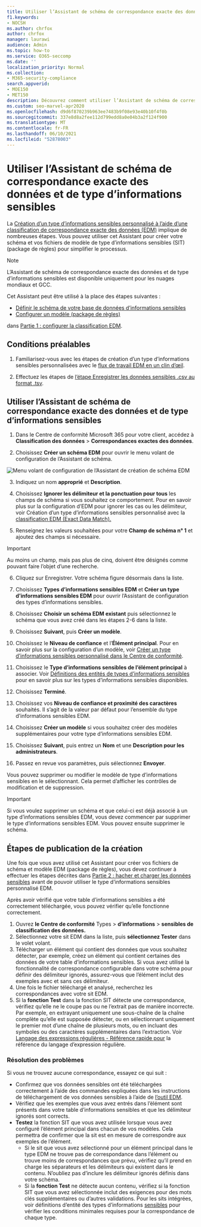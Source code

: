 ```yaml
---
title: Utiliser l’Assistant de schéma de correspondance exacte des données et de type d’informations sensibles
f1.keywords:
- NOCSH
ms.author: chrfox
author: chrfox
manager: laurawi
audience: Admin
ms.topic: how-to
ms.service: O365-seccomp
ms.date: ''
localization_priority: Normal
ms.collection:
- M365-security-compliance
search.appverid:
- MOE150
- MET150
description: Découvrez comment utiliser l’Assistant de schéma de correspondance exacte des données et de type d’informations sensibles.
ms.custom: seo-marvel-apr2020
ms.openlocfilehash: d9d6f870239b963ee7483b9f08e93e40b10f4f0b
ms.sourcegitcommit: 337e8d8a2fee112d799edd8a0e04b3a2f124f900
ms.translationtype: MT
ms.contentlocale: fr-FR
ms.lasthandoff: 06/10/2021
ms.locfileid: "52878003"
---
```

# <a name="use-the-exact-data-match-schema-and-sensitive-information-type-wizard"></a>Utiliser l’Assistant de schéma de correspondance exacte des données et de type d’informations sensibles

La [Création d’un type d’informations sensibles personnalisé à l’aide d’une classification de correspondance exacte des données (EDM)](create-custom-sensitive-information-types-with-exact-data-match-based-classification.md) implique de nombreuses étapes.  Vous pouvez utiliser cet Assistant pour créer votre schéma et vos fichiers de modèle de type d’informations sensibles (SIT) (package de règles) pour simplifier le processus.

> [!NOTE]
> L’Assistant de schéma de correspondance exacte des données et de type d’informations sensibles est disponible uniquement pour les nuages mondiaux et GCC.

Cet Assistant peut être utilisé à la place des étapes suivantes :

- [Définir le schéma de votre base de données d’informations sensibles](create-custom-sensitive-information-types-with-exact-data-match-based-classification.md#define-the-schema-for-your-database-of-sensitive-information)
- [Configurer un modèle (package de règles)](create-custom-sensitive-information-types-with-exact-data-match-based-classification.md#set-up-a-rule-package)

dans [Partie 1 : configurer la classification EDM](create-custom-sensitive-information-types-with-exact-data-match-based-classification.md#part-1-set-up-edm-based-classification).

## <a name="pre-requisites"></a>Conditions préalables

1. Familiarisez-vous avec les étapes de création d’un type d’informations sensibles personnalisées avec le [flux de travail EDM en un clin d’œil](create-custom-sensitive-information-types-with-exact-data-match-based-classification.md#the-work-flow-at-a-glance).

2. Effectuez les étapes de [l’étape Enregistrer les données sensibles .csv au format .tsv](create-custom-sensitive-information-types-with-exact-data-match-based-classification.md#save-sensitive-data-in-csv-or-tsv-format).

## <a name="use-the-exact-data-match-schema-and-sensitive-information-type-pattern-wizard"></a>Utiliser l’Assistant de schéma de correspondance exacte des données et de type d’informations sensibles

1. Dans le Centre de conformité Microsoft 365 pour votre client, accédez à **Classification des données** > **Correspondances exactes des données**.

2. Choisissez **Créer un schéma EDM** pour ouvrir le menu volant de configuration de l’Assistant de schéma.

![Menu volant de configuration de l’Assistant de création de schéma EDM](../media/edm-schema-wizard-1.png)

3. Indiquez un nom **approprié** et **Description**.

4. Choisissez **Ignorer les délimiteur et la ponctuation pour tous** les champs de schéma si vous souhaitez ce comportement. Pour en savoir plus sur la configuration d’EDM pour ignorer les cas ou les délimiteur, voir Création d’un type d’informations sensibles personnalisé avec la [classification EDM (Exact Data Match).](create-custom-sensitive-information-types-with-exact-data-match-based-classification.md)

5. Renseignez les valeurs souhaitées pour votre **Champ de schéma n° 1** et ajoutez des champs si nécessaire. 

> [!IMPORTANT]
> Au moins un champ, mais pas plus de cinq, doivent être désignés comme pouvant faire l’objet d’une recherche.

6. Cliquez sur Enregistrer. Votre schéma figure désormais dans la liste.

7. Choisissez **Types d’informations sensibles EDM** et **Créer un type d’informations sensibles EDM** pour ouvrir l’Assistant de configuration des types d’informations sensibles.

8. Choisissez **Choisir un schéma EDM existant** puis sélectionnez le schéma que vous avez créé dans les étapes 2-6 dans la liste.

9. Choisissez **Suivant**, puis **Créer un modèle**.

10. Choisissez le **Niveau de confiance** et l’**Élément principal**.  Pour en savoir plus sur la configuration d’un modèle, voir [Créer un type d’informations sensibles personnalisé dans le Centre de conformité](create-a-custom-sensitive-information-type.md).

11.  Choisissez le **Type d’informations sensibles de l’élément principal** à associer. Voir [Définitions des entités de types d’informations sensibles](sensitive-information-type-entity-definitions.md) pour en savoir plus sur les types d’informations sensibles disponibles.

12. Choisissez **Terminé**.

13. Choisissez vos **Niveau de confiance et proximité des caractères** souhaités.  Il s’agit de la valeur par défaut pour l’ensemble du type d’informations sensibles EDM.

13. Choisissez **Créer un modèle** si vous souhaitez créer des modèles supplémentaires pour votre type d’informations sensibles EDM.

14. Choisissez **Suivant**, puis entrez un **Nom** et une **Description pour les administrateurs**.

15. Passez en revue vos paramètres, puis sélectionnez **Envoyer**.

Vous pouvez supprimer ou modifier le modèle de type d’informations sensibles en le sélectionnant. Cela permet d’afficher les contrôles de modification et de suppression.

> [!IMPORTANT]
> Si vous voulez supprimer un schéma et que celui-ci est déjà associé à un type d’informations sensibles EDM, vous devez commencer par supprimer le type d’informations sensibles EDM. Vous pouvez ensuite supprimer le schéma.

## <a name="post-creation-steps"></a>Étapes de publication de la création

Une fois que vous avez utilisé cet Assistant pour créer vos fichiers de schéma et modèle EDM (package de règles), vous devez continuer à effectuer les étapes décrites dans [Partie 2 : hacher et charger les données sensibles](create-custom-sensitive-information-types-with-exact-data-match-based-classification.md#part-2-hash-and-upload-the-sensitive-data) avant de pouvoir utiliser le type d’informations sensibles personnalisé EDM.

Après avoir vérifié que votre table d’informations sensibles a été correctement téléchargée, vous pouvez vérifier qu’elle fonctionne correctement.

1. Ouvrez **le Centre de conformité** Types  >  **d’informations**  >  **sensibles de classification des données.**
2. Sélectionnez votre sit EDM dans la liste, puis **sélectionnez Tester** dans le volet volant. 
3. Télécharger un élément qui contient des données que vous souhaitez détecter, par exemple, créez un élément qui contient certaines des données de votre table d’informations sensibles. Si vous avez utilisé la fonctionnalité de correspondance configurable dans votre schéma pour définir des délimiteur ignorés, assurez-vous que l’élément inclut des exemples avec et sans ces délimiteur.
4. Une fois le fichier téléchargé et analysé, recherchez les correspondances avec votre sit EDM.
5. Si la **fonction Test** dans la fonction SIT détecte une correspondance, vérifiez qu’elle ne le coupe pas ou ne l’extrait pas de manière incorrecte. Par exemple, en extrayant uniquement une sous-chaîne de la chaîne complète qu’elle est supposée détecter, ou en sélectionnant uniquement le premier mot d’une chaîne de plusieurs mots, ou en incluant des symboles ou des caractères supplémentaires dans l’extraction. Voir [Langage des expressions régulières - Référence rapide pour](/dotnet/standard/base-types/regular-expression-language-quick-reference) la référence du langage d’expression régulière. 

### <a name="troubleshooting"></a>Résolution des problèmes

Si vous ne trouvez aucune correspondance, essayez ce qui suit :
- Confirmez que vos données sensibles ont été téléchargées correctement à l’aide des commandes expliquées dans les instructions de téléchargement de vos données sensibles à l’aide de [l’outil EDM](create-custom-sensitive-information-types-with-exact-data-match-based-classification.md).
- Vérifiez que les exemples que vous avez entrés dans l’élément sont présents dans votre table d’informations sensibles et que les délimiteur ignorés sont corrects.
- **Testez** la fonction SIT que vous avez utilisée lorsque vous avez configuré l’élément principal dans chacun de vos modèles. Cela permettra de confirmer que la sit est en mesure de correspondre aux exemples de l’élément. 
  -  Si le sit que vous avez sélectionné pour un élément principal dans le type EDM ne trouve pas de correspondance dans l’élément ou trouve moins de correspondances que prévu, vérifiez qu’il prend en charge les séparateurs et les délimiteurs qui existent dans le contenu. N’oubliez pas d’inclure les délimiteur ignorés définis dans votre schéma. 
  -  Si la **fonction Test** ne détecte aucun contenu, vérifiez si la fonction SIT que vous avez sélectionnée inclut des exigences pour des mots clés supplémentaires ou d’autres validations. Pour les sits intégrées, voir définitions d’entité des types d’informations [sensibles](sensitive-information-type-entity-definitions.md) pour vérifier les conditions minimales requises pour la correspondance de chaque type.
